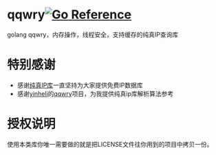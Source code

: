 # qqwry[![Go Reference](https://pkg.go.dev/badge/github.com/xiaoqidun/qqwry.svg)](https://pkg.go.dev/github.com/xiaoqidun/qqwry)
golang qqwry，内存操作，线程安全，支持缓存的纯真IP查询库

# 特别感谢
- 感谢[纯真IP库](https://www.cz88.net/)一直坚持为大家提供免费IP数据库
- 感谢[yinheli](https://github.com/yinheli)的[qqwry](https://github.com/yinheli/qqwry)项目，为我提供纯真ip库解析算法参考

# 授权说明
使用本类库你唯一需要做的就是把LICENSE文件往你用到的项目中拷贝一份。